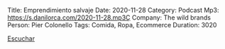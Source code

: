 Title: Emprendimiento salvaje
Date: 2020-11-28
Category: Podcast
Mp3: https://s.danilorca.com/2020-11-28.mp3Ç
Company: The wild brands
Person: Pier Colonello
Tags: Comida, Ropa, Ecommerce
Duration: 3020

<a href="https://s.danilorca.com/2020-11-28.mp3" type="audio/mpeg">
Escuchar
</a>
